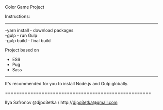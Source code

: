 Color Game Project

Instructions:  

--------------

-yarn install - download packages  
-gulp - run Gulp  
-gulp build - final build  

Project based on  
- ES6 
- Pug 
- Sass  

--------------------------------------------------------------

It's recommended for you to install Node.js and Gulp globally.

====================================================

Ilya Safronov @djpo3etka / http://djpo3etka@gmail.com


